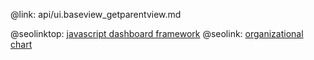 @link: api/ui.baseview_getparentview.md

@seolinktop: [javascript dashboard framework](https://webix.com)
@seolink: [organizational chart](https://webix.com/widget/organogram/)